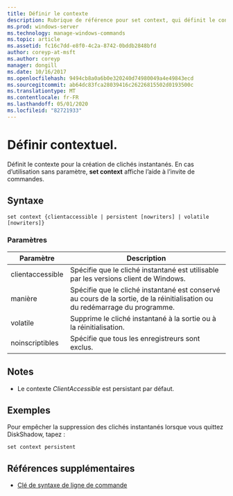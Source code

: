 ```yaml
---
title: Définir le contexte
description: Rubrique de référence pour set context, qui définit le contexte pour la création de clichés instantanés.
ms.prod: windows-server
ms.technology: manage-windows-commands
ms.topic: article
ms.assetid: fc16c7dd-e8f0-4c2a-8742-0bddb2848bfd
author: coreyp-at-msft
ms.author: coreyp
manager: dongill
ms.date: 10/16/2017
ms.openlocfilehash: 9494cb8a0a6b0e320240d74980049a4e49843ecd
ms.sourcegitcommit: ab64dc83fca28039416c26226815502d0193500c
ms.translationtype: MT
ms.contentlocale: fr-FR
ms.lasthandoff: 05/01/2020
ms.locfileid: "82721933"
---
```

# <a name="set-contex"></a>Définir contextuel.

Définit le contexte pour la création de clichés instantanés. En cas d’utilisation sans paramètre, **set context** affiche l’aide à l’invite de commandes.



## <a name="syntax"></a>Syntaxe

```
set context {clientaccessible | persistent [nowriters] | volatile [nowriters]}
```

### <a name="parameters"></a>Paramètres

|Paramètre|Description|
|---------|-----------|
|clientaccessible|Spécifie que le cliché instantané est utilisable par les versions client de Windows.|
|manière|Spécifie que le cliché instantané est conservé au cours de la sortie, de la réinitialisation ou du redémarrage du programme.|
|volatile|Supprime le cliché instantané à la sortie ou à la réinitialisation.|
|noinscriptibles|Spécifie que tous les enregistreurs sont exclus.|

## <a name="remarks"></a>Notes 

-   Le contexte *ClientAccessible* est persistant par défaut.

## <a name="examples"></a>Exemples

Pour empêcher la suppression des clichés instantanés lorsque vous quittez DiskShadow, tapez :
```
set context persistent
```

## <a name="additional-references"></a>Références supplémentaires

- [Clé de syntaxe de ligne de commande](command-line-syntax-key.md)
